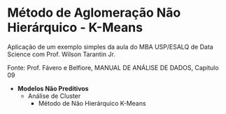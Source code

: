 # Método de Aglomeração Não Hierárquico - K-Means

Aplicação de um exemplo simples da aula do MBA USP/ESALQ de Data Science com Prof. Wilson Tarantin Jr.

Fonte: Prof. Fávero e Belfiore, MANUAL DE ANÁLISE DE DADOS, Capítulo 09


- **Modelos Não Preditivos**
  - Análise de Cluster
    - Método de Não Hierárquico K-Means
